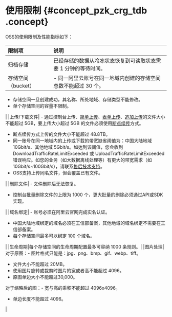 # 使用限制 {#concept_pzk_crg_tdb .concept}

OSS的使用限制及性能指标如下：

|限制项|说明|
|:--|:-|
|归档存储|已经存储的数据从冷冻状态恢复到可读取状态需要 1 分钟的等待时间。|
|存储空间（bucket）| -   同一阿里云账号在同一地域内创建的存储空间总数不能超过 30 个。
-   存储空间一旦创建成功，其名称、所处地域、存储类型不能修改。
-   单个存储空间的容量不限制。

 |
|上传/下载文件| -   通过控制台上传、[简单上传](../../../../../intl.zh-CN/开发指南/上传文件（Object）/简单上传.md#)、[表单上传](../../../../../intl.zh-CN/开发指南/上传文件（Object）/表单上传.md#)、[追加上传](../../../../../intl.zh-CN/开发指南/上传文件（Object）/追加上传.md#)的文件大小不能超过 5GB，要上传大小超过 5GB 的文件必须使用[断点续传](../../../../../intl.zh-CN/开发指南/上传文件（Object）/分片上传和断点续传.md#section_k5c_lgp_mgb)方式。
-   断点续传方式上传的文件大小不能超过 48.8TB。
-   同一账号在同一地域内的上传或下载的带宽缺省阈值为：中国大陆地域 10Gbit/s、其他地域 5Gbit/s。如达到该阈值，您会收到 DownloadTrafficRateLimitExceeded 或 UploadTrafficRateLimitExceeded 错误响应。如您的业务（如大数据离线处理等）有更大的带宽需求（如 10Gbit/s~100Gbit/s），请联系[售后技术支持](https://selfservice.console.aliyun.com/ticket)。
-   OSS支持上传同名文件，但会覆盖已有文件。

 |
|删除文件| -   文件删除后无法恢复。
-   控制台批量删除文件的上限为 1000 个，更大批量的删除必须通过API或SDK实现。

 |
|域名绑定| -   账号必须在阿里云官网完成实名认证。
-   中国大陆地域绑定的域名必须在工信部备案，其他地域的域名绑定不需要在工信部备案。
-   每个存储空间最多可以绑定 100 个域名。

 |
|生命周期|每个存储空间的生命周期配置最多可容纳 1000 条规则。|
|图片处理|对于原图：-   图片格式只能是：jpg、png、bmp、gif、webp、tiff。
-   文件大小不能超过 20MB。
-   使用图片旋转或裁剪时图片的宽或者高不能超过 4096。
-   原图单边大小不能超过30,000。

对于缩略后的图：-   宽与高的乘积不能超过 4096x4096。
-   单边长度不能超过 4096。

|


